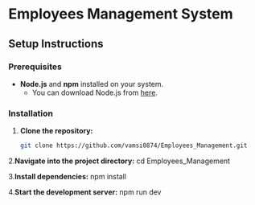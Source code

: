 # Employees Management System

## Setup Instructions

### Prerequisites

- **Node.js** and **npm** installed on your system.
  - You can download Node.js from [here](https://nodejs.org/).

### Installation

1. **Clone the repository:**
   ```bash
   git clone https://github.com/vamsi0874/Employees_Management.git

2.**Navigate into the project directory:**
    cd Employees_Management

3.**Install dependencies:**
    npm install

4.**Start the development server:**
    npm run dev


